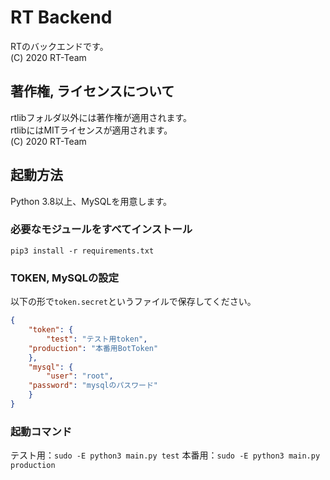 # RT Backend
RTのバックエンドです。  
(C) 2020 RT-Team

## 著作権, ライセンスについて
rtlibフォルダ以外には著作権が適用されます。  
rtlibにはMITライセンスが適用されます。  
(C) 2020 RT-Team

## 起動方法
Python 3.8以上、MySQLを用意します。
### 必要なモジュールをすべてインストール
`pip3 install -r requirements.txt`
### TOKEN, MySQLの設定
以下の形で`token.secret`というファイルで保存してください。
```json
{
    "token": {
        "test": "テスト用token",
	"production": "本番用BotToken"
    },
    "mysql": {
        "user": "root",
	"password": "mysqlのパスワード"
    }
}
```
### 起動コマンド
テスト用：`sudo -E python3 main.py test`
本番用：`sudo -E python3 main.py production`